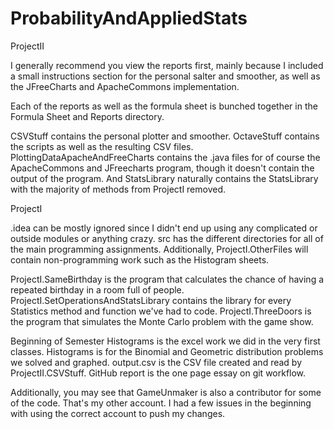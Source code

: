 # ProbabilityAndAppliedStats

ProjectII

I generally recommend you view the reports first, mainly because I included a small instructions section for the personal salter and smoother, as well as the JFreeCharts and ApacheCommons implementation.

Each of the reports as well as the formula sheet is bunched together in the Formula Sheet and Reports directory.

CSVStuff contains the personal plotter and smoother.
OctaveStuff contains the scripts as well as the resulting CSV files.
PlottingDataApacheAndFreeCharts contains the .java files for of course the 
ApacheCommons and JFreecharts program, though it doesn't contain the output of the program.
And StatsLibrary naturally contains the StatsLibrary with the majority of methods from ProjectI removed. 



ProjectI

.idea can be mostly ignored since I didn't end up using any complicated or outside modules or anything crazy.
src has the different directories for all of the main programming assignments.
Additionally, ProjectI.OtherFiles will contain non-programming work such as the Histogram sheets.

ProjectI.SameBirthday is the program that calculates the chance of having a repeated birthday in a room full of people.
ProjectI.SetOperationsAndStatsLibrary contains the library for every Statistics method and function we've had to code.
ProjectI.ThreeDoors is the program that simulates the Monte Carlo problem with the game show.

Beginning of Semester Histograms is the excel work we did in the very first classes.
Histograms is for the Binomial and Geometric distribution problems we solved and graphed.
output.csv is the CSV file created and read by ProjectII.CSVStuff. 
GitHub report is the one page essay on git workflow.

Additionally, you may see that GameUnmaker is also a contributor for some of the code. 
That's my other account. I had a few issues in the beginning with using the correct account to push my changes.
